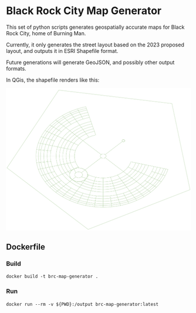 # Black Rock City Map Generator

This set of python scripts generates geospatially accurate maps for Black Rock City, home of Burning Man.

Currently, it only generates the street layout based on the 2023 proposed layout, and outputs it in ESRI Shapefile format.

Future generations will generate GeoJSON, and possibly other output formats.

In QGis, the shapefile renders like this:

![BRC 2023](./BRC_2022_city_layout.png)

## Dockerfile

### Build

	docker build -t brc-map-generator .

### Run

	docker run --rm -v ${PWD}:/output brc-map-generator:latest
